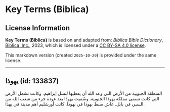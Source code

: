 # Key Terms (Biblica)

## License Information

**Key Terms (Biblica)** is based on and adapted from: _Biblica Bible Dictionary_, [Biblica, Inc.](https://www.biblica.com/), 2023, which is licensed under a [CC BY-SA 4.0 license](https://creativecommons.org/licenses/by-sa/4.0/legalcode.en).

This markdown version (created `2025-10-20`) is provided under the same license.



--------------------------------

## يهوذا (id: 133837)

المنطقة الجنوبية من الأرض التي وعد الله أن يعطيها لنسل إبراهيم. وكانت تشمل الأرض التي كانت تسمى مملكة يهوذا الجنوبية. وسُميت يهوذا بعد عودة جزء من شعب الله من السبي في بابل. عاش سبط يهوذا في يهوذا. كانت أورشليم أهم مدينة في يهذا.


